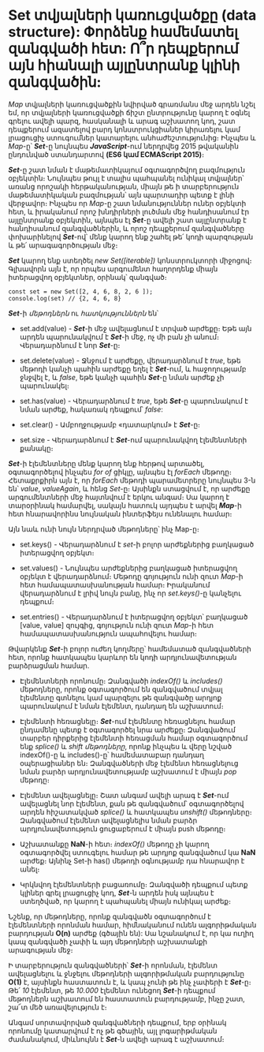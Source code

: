 # Set տվյալների կառուցվածքը (data structure): Փորձենք համեմատել զանգվածի հետ: Ո՞ր դեպքերում այն հիանալի այլընտրանք կլինի զանգվածին:

_Map_ տվյալների կառուցվածքին նվիրված գրառմանս մեջ արդեն նշել եմ, որ տվյալների կառուցվածքի ճիշտ ընտրությունը կարող է օգնել գրելու ավելի պարզ, հասկանալի և արագ աշխատող կոդ, շատ դեպքերում ազատելով բարդ կոնստրուկցիաներ կիրառելու կամ լրացուցիչ ստուգումներ կատարելու անհաժեշտությունից։ Ինչպես և _Map_-ը՝ **_Set_**-ը նույնպես **_JavaScript_**-ում ներդրվեց 2015 թվականին ընդունված ստանդարտով **(ES6 կամ ECMAScript 2015)**։

**_Set_**-ը շատ նման է մաթեմատիկայում օգտագործվող բազմություն օբյեկտին։ Նույնպես թույլ է տալիս պահպանել ունիկալ տվյալներ՝ առանց որոշակի հերթականության, միայն թե ի տարբերություն մաթեմատիկական բազմության՝ այն պարտադիր պետք է լինի վերջավոր։ Ինչպես որ _Map_-ը շատ նմանություններ ուներ օբյեկտի հետ, և իրականում որոշ խնդիրների լուծման մեջ հանդիսանում էր այլընտրանք օբյեկտին, այնպես էլ **_Set_**-ը ավելի շատ այլընտրանք է հանդիսանում զանգվածներին, և որոշ դեպքերում զանգվածները փոխարինելով **_Set_**-ով՝ մենք կարող ենք շահել թե՛ կոդի պարզության և թե՛ արագագործության մեջ։

**_Set_** կարող ենք ստեղծել _new Set([iterable])_ կոնստրուկտորի միջոցով։ Գլխավորն այն է, որ որպես արգումենտ հաղորդենք միայն իտերացվող օբյեկտներ, օրինակ՝ զանգված։

```
const set = new Set([2, 4, 6, 8, 2, 6 ]);
console.log(set) // {2, 4, 6, 8}
```

**_Set_**-ի _մեթոդներն_ ու _հատկություններն_ են՝

- set.add(value) - **_Set_**-ի մեջ ավելացնում է տրված արժեքը։ Եթե այն արդեն պարունակվում է **_Set_**-ի մեջ, ոչ մի բան չի անում։ Վերադարձնում է նոր **_Set_**-ը։

- set.delete(value) - Ջնջում է արժեքը, վերադարձնում է _true_, եթե մեթոդի կանչի պահին արժեքը եղել է **_Set_**-ում, և հաջողությամբ ջնջվել է, և _false_, եթե կանչի պահին **_Set_**-ը նման արժեք չի պարունակել։

- set.has(value) - Վերադարձնում է _true_, եթե **_Set_**-ը պարունակում է նման արժեք, հակառակ դեպքում՝ _false_:

- set.clear() - Ամբողջությամբ «դատարկում» է **_Set_**-ը։

- set.size - Վերադարձնում է **_Set_**-ում պարունակվող էլեմենտների քանակը։

**_Set_**-ի էլեմենտները մենք կարող ենք հերթով արտածել, օգտագործելով ինչպես _for of_ ցիկլը, այնպես էլ _forEach_ մեթոդը։ Հետաքրքիրն այն է, որ _forEach_ մեթոդի պարամետրերը նույնպես 3-ն են՝ _value_, _valueAgain_, և հենց _Set_-ը։ Այսինքն ստացվում է, որ արժեքը արգումենտների մեջ հայտնվում է երկու անգամ։ Սա կարող է տարօրինակ համարվել, սակայն հատուկ այդպես է արվել **_Map_**-ի հետ հնարավորինս նույնական ինտերֆեյս ունենալու համար։

Այն նաև ունի նույն ներդրված մեթոդները՝ ինչ Map-ը։

- set.keys() - Վերադարձնում է _set_-ի բոլոր արժեքներից բաղկացած իտերացվող օբյեկտ։

- set.values() - Նույնպես արժեքներից բաղկացած իտերացվող օբյեկտ է վերադարձնում։ Մեթոդը գոյություն ունի զուտ _Map_-ի հետ համապատասխանության համար։ Իրականում վերադարձնում է լրիվ նույն բանը, ինչ որ _set.keys()_-ը կանչելու դեպքում։

- set.entries() - Վերադարձնում է իտերացվող օբյեկտ՝ բաղկացած [value, value] զույգից, գոյություն ունի զուտ _Map_-ի հետ համապատասխանություն ապահովելու համար։

Թվարկենք **_Set_**-ի բոլոր ուժեղ կողմերը՝ համեմատած զանգվածների հետ, որոնք հատկապես կարևոր են կոդի արդյունավետության բարձրացման համար․

- Էլեմենտների որոնումը։ Զանգվածի _indexOf()_ և _includes()_ մեթոդները, որոնք օգտագործում են զանգվածում տվյալ էլեմենտը գտնելու կամ պարզելու թե զանգվածը արդյոք պարունակում է նման էլեմենտ, դանդաղ են աշխատում։

- Էլեմենտի հեռացնելը։ **_Set_**-ում էլեմենտը հեռացնելու համար ընդամենը պետք է օգտագործել նրա արժեքը։ Զանգվածում տարբեր դիրքերից էլեմենտի հեռացման համար օգտագործում ենք _splice()_ և _shift մեթոդները_, որոնք ինչպես և վերը նշված indexOf()-ը և includes()-ը՝ համեմատաբար դանդաղ օպերացիաներ են։ Զանգվածների մեջ էլեմենտ հեռացնելուց նման բարձր արդյունավետությամբ աշխատում է միայն _pop_ մեթոդը։

- Էլեմենտ ավելացնելը։ Շատ անգամ ավելի արագ է **_Set_**-ում ավելացնել նոր էլեմենտ, քան թե զանգվածում՝ օգտագործելով արդեն հիշատակված _splice()_ և հատկապես _unshift()_ մեթոդները։ Զանգվածում էլեմենտ ավելացնելիս նման բարձր արդյունավետություն ցուցաբերում է միայն push մեթոդը։

- Աշխատանքը **NaN**-ի հետ։ _indexOf()_ մեթոդը չի կարող օգտագործվել ստուգելու համար թե արդյոք զանգվածում կա **NaN** արժեք։ Այնինչ Set-ի has() մեթոդի օգնությամբ դա հնարավոր է անել։

- Կրկնվող էլեմենտների բացառումը։ Զանգվածի դեպքում պետք կլիներ գրել լրացուցիչ կոդ, **_Set_**-ն արդեն իսկ այնպես է ստեղծված, որ կարող է պահպանել միայն ունիկալ արժեք։

Նշենք, որ մեթոդները, որոնք զանգվածն օգտագործում է էլեմենտների որոնման համար, հիմնականում ունեն ալգորիթմական բարդության **O(n)** արժեք (գծային են): Սա նշանակում է, որ կա ուղիղ կապ զանգվածի չափի և այդ մեթոդների աշխատանքի արագության մեջ։

Ի տարբերություն զանգվածների՝ **_Set_**-ի որոնման, էլեմենտ ավելացնելու և ջնջելու մեթոդների ալգորիթմական բարդությունը **O(1)** է, այսինքն հաստատուն է, և կապ չունի թե ինչ չափերի է **_Set_**-ը։ Թե՛ _10_ էլեմենտ, թե _10․000_ էլեմենտ ունեցող **_Set_**-ի դեպքում մեթոդներն աշխատում են հաստատուն բարդությամբ, ինչը շատ, շա՜տ մեծ առավելություն է։

Անգամ սորտավորված զանգվածների դեպքում, երբ օրինակ որոնումը կատարվում է ոչ թե գծային, այլ լոգարիթմական ժամանակում, միևնույնն է **_Set_**-ն ավելի արագ է աշխատում։
